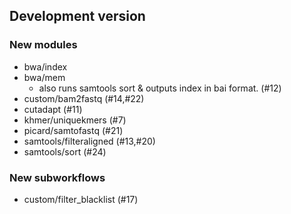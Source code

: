 ## Development version

### New modules

- bwa/index
- bwa/mem
  - also runs samtools sort & outputs index in bai format. (#12)
- custom/bam2fastq (#14,#22)
- cutadapt (#11)
- khmer/uniquekmers (#7)
- picard/samtofastq (#21)
- samtools/filteraligned (#13,#20)
- samtools/sort (#24)

### New subworkflows

- custom/filter_blacklist (#17)
